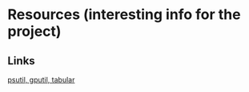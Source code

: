 # Resources (interesting info for the project)

## Links

[psutil, gputil, tabular](https://www.thepythoncode.com/article/get-hardware-system-information-python)
